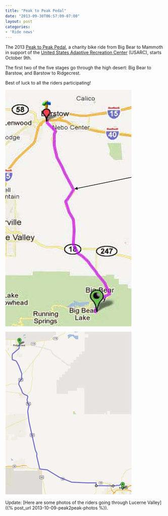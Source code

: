 ```yaml
---
title: "Peak to Peak Pedal"
date: "2013-09-30T06:57:09-07:00"
layout: post
categories:
- 'Ride news'
---
```


The 2013 [Peak to Peak Pedal](https://usarc.org/peak-to-peak-pedal), a charity bike ride from Big Bear to Mammoth in support of the [United States Adaptive Recreation Center](https://usarc.org/) (USARC), starts October 9th.

The first two of the five stages go through the high desert: Big Bear to Barstow, and Barstow to Ridgecrest.

Best of luck to all the riders participating!

![Peak to Peak Pedal, Big Bear to Barstow](/assets/img/2013/09/09-p2p-day-1.jpg)

![Peak to Peak Pedal, Barstow to Ridgecrest](/assets/img/2013/09/10-p2p-day-2.jpg)

Update: [Here are some photos of the riders going through Lucerne Valley]({% post_url 2013-10-09-peak2peak-photos %}).
